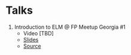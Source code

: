 # Talks

1. Introduction to ELM @ FP Meetup Georgia #1
    * Video [TBD]
    * [Slides](http://jani.io/talks/elm)
    * [Source](https://github.com/iJaniashvili/talks/tree/master/Elm)
